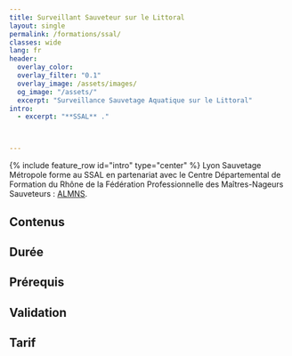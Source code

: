 ```yaml
---
title: Surveillant Sauveteur sur le Littoral
layout: single
permalink: /formations/ssal/
classes: wide
lang: fr
header:   
  overlay_color: 
  overlay_filter: "0.1"
  overlay_image: /assets/images/
  og_image: "/assets/"
  excerpt: "Surveillance Sauvetage Aquatique sur le Littoral"
intro:
  - excerpt: "**SSAL** ."



---
```

{% include feature_row id="intro" type="center" %}
Lyon Sauvetage Métropole forme au SSAL en partenariat avec le Centre Départemental de Formation du Rhône de la Fédération Professionnelle des Maîtres-Nageurs Sauveteurs : [ALMNS](https://www.aleaumns.com/).
## Contenus

## Durée

## Prérequis

## Validation

## Tarif
